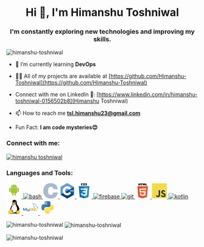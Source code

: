 <h1 align="center">Hi 👋, I'm Himanshu Toshniwal</h1>
<h3 align="center">I'm constantly exploring new technologies and improving my skills.</h3>

<p align="left"> <img src="https://komarev.com/ghpvc/?username=himanshu-toshniwal&label=Profile%20views&color=0e75b6&style=flat" alt="himanshu-toshniwal" /> </p>

- 🌱 I’m currently learning **DevOps**

- 👨‍💻 All of my projects are available at [https://github.com/Himanshu-Toshniwal](https://github.com/Himanshu-Toshniwal)

- Connect with me on LinkedIn 🤝: [https://www.linkedin.com/in/himanshu-toshniwal-0156502b8](Himanshu Toshniwal)

- 📫 How to reach me **tsl.himanshu23@gmail.com**

- Fun Fact: **I am code mysteries😊**

<h3 align="left">Connect with me:</h3>
<p align="left">
<a href="https://linkedin.com/in/himanshu toshniwal" target="blank"><img align="center" src="https://raw.githubusercontent.com/rahuldkjain/github-profile-readme-generator/master/src/images/icons/Social/linked-in-alt.svg" alt="himanshu toshniwal" height="30" width="40" /></a>
</p>

<h3 align="left">Languages and Tools:</h3>
<p align="left"> <a href="https://developer.android.com" target="_blank" rel="noreferrer"> <img src="https://raw.githubusercontent.com/devicons/devicon/master/icons/android/android-original-wordmark.svg" alt="android" width="40" height="40"/> </a> <a href="https://www.gnu.org/software/bash/" target="_blank" rel="noreferrer"> <img src="https://www.vectorlogo.zone/logos/gnu_bash/gnu_bash-icon.svg" alt="bash" width="40" height="40"/> </a> <a href="https://www.cprogramming.com/" target="_blank" rel="noreferrer"> <img src="https://raw.githubusercontent.com/devicons/devicon/master/icons/c/c-original.svg" alt="c" width="40" height="40"/> </a> <a href="https://www.w3schools.com/cpp/" target="_blank" rel="noreferrer"> <img src="https://raw.githubusercontent.com/devicons/devicon/master/icons/cplusplus/cplusplus-original.svg" alt="cplusplus" width="40" height="40"/> </a> <a href="https://www.w3schools.com/css/" target="_blank" rel="noreferrer"> <img src="https://raw.githubusercontent.com/devicons/devicon/master/icons/css3/css3-original-wordmark.svg" alt="css3" width="40" height="40"/> </a> <a href="https://firebase.google.com/" target="_blank" rel="noreferrer"> <img src="https://www.vectorlogo.zone/logos/firebase/firebase-icon.svg" alt="firebase" width="40" height="40"/> </a> <a href="https://git-scm.com/" target="_blank" rel="noreferrer"> <img src="https://www.vectorlogo.zone/logos/git-scm/git-scm-icon.svg" alt="git" width="40" height="40"/> </a> <a href="https://www.w3.org/html/" target="_blank" rel="noreferrer"> <img src="https://raw.githubusercontent.com/devicons/devicon/master/icons/html5/html5-original-wordmark.svg" alt="html5" width="40" height="40"/> </a> <a href="https://developer.mozilla.org/en-US/docs/Web/JavaScript" target="_blank" rel="noreferrer"> <img src="https://raw.githubusercontent.com/devicons/devicon/master/icons/javascript/javascript-original.svg" alt="javascript" width="40" height="40"/> </a> <a href="https://kotlinlang.org" target="_blank" rel="noreferrer"> <img src="https://www.vectorlogo.zone/logos/kotlinlang/kotlinlang-icon.svg" alt="kotlin" width="40" height="40"/> </a> <a href="https://www.linux.org/" target="_blank" rel="noreferrer"> <img src="https://raw.githubusercontent.com/devicons/devicon/master/icons/linux/linux-original.svg" alt="linux" width="40" height="40"/> </a> <a href="https://www.mysql.com/" target="_blank" rel="noreferrer"> <img src="https://raw.githubusercontent.com/devicons/devicon/master/icons/mysql/mysql-original-wordmark.svg" alt="mysql" width="40" height="40"/> </a> <a href="https://www.python.org" target="_blank" rel="noreferrer"> <img src="https://raw.githubusercontent.com/devicons/devicon/master/icons/python/python-original.svg" alt="python" width="40" height="40"/> </a> </p>

<p><img align="left" src="https://github-readme-stats.vercel.app/api/top-langs?username=himanshu-toshniwal&show_icons=true&locale=en&layout=compact" alt="himanshu-toshniwal" /></p>

<p>&nbsp;<img align="center" src="https://github-readme-stats.vercel.app/api?username=himanshu-toshniwal&show_icons=true&locale=en" alt="himanshu-toshniwal" /></p>

<p><img align="center" src="https://github-readme-streak-stats.herokuapp.com/?user=himanshu-toshniwal&" alt="himanshu-toshniwal" /></p>
